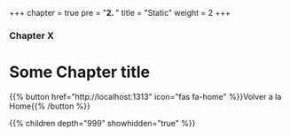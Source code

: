+++
chapter = true
pre = "<b>2. </b>"
title = "Static"
weight = 2
+++

### Chapter X

# Some Chapter title

{{% button href="http://localhost:1313" icon="fas fa-home" %}}Volver a la Home{{% /button %}}

{{% children depth="999" showhidden="true" %}}
